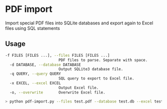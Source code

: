 # PDF import

Import special PDF files into SQLite databases and export again to Excel files using SQL statements

## Usage 

```bash
-f FILES [FILES ...], --files FILES [FILES ...]
                        PDF files to parse. Separate with space.
  -d DATABASE, --database DATABASE
                        Output SQLite3 database file.
  -q QUERY, --query QUERY
                        SQL query to export to Excel file.
  -x EXCEL, --excel EXCEL
                        Output Excel file.
  -o, --overwrite       Overwrite Excel file.

> python pdf-import.py --files test.pdf --database test.db --excel test.xlsx --query "select * from commission_report_items" --overwrite
```
